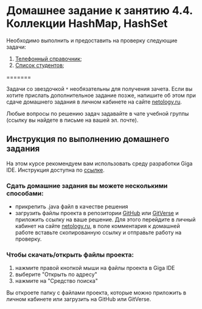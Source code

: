 # Домашнее задание к занятию 4.4. Коллекции HashMap, HashSet

Необходимо выполнить и предоставить на проверку следующие задачи:

1. [Телефонный справочник](4.3.1);
2. [Список студентов](4.3.2);

=======

Задачи со звездочкой `*` необязательны для получения зачета.
Если вы хотите прислать дополнительное задание позже, напишите об этом при сдаче домашнего задания в личном кабинете на сайте [netology.ru](https://netology.ru).

Любые вопросы по решению задач задавайте в чате учебной группы (ссылку вы найдете в письме на вашей эл. почте).


## Инструкция по выполнению домашнего задания

На этом курсе рекомендуем вам использовать среду разработки Giga IDE. Инструкция доступна по [ссылке](https://gitverse.ru/netology/Instructions/content/master/GigaIDE/installation.md).

### Сдать домашние задания вы можете несколькими способами:

  - прикрепить .java файл в качестве решения
  - загрузить файлы проекта в репозитории [GitHub](https://github.com/) или [GitVerse](https://gitverse.ru/) и приложить ссылку на ваше решение. Для этого перейдите в личный кабинет на сайте [netology.ru](http://netology.ru/), в поле комментария к домашней работе вставьте скопированную ссылку и отправьте работу на проверку.

### Чтобы скачать/открыть файлы проекта:

1. нажмите правой кнопкой мыши на файлы проекта в Giga IDE
2. выберите "Открыть по адресу"
3. нажмите на "Средство поиска"

Вы откроете папку с файлами проекта, которые можно приложить в личном кабинете или загрузить на GitHub или GitVerse.
